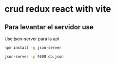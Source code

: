 # crud redux react with vite

## Para levantar el servidor use

Use json-server para la api

```bash
npm install -g json-server
```

```bash
json-server -p 4000 db.json
